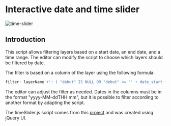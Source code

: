 # Interactive date and time slider
![time-slider](./demo.gif)
## Introduction

This script allows filtering layers based on a start date, an end date, and a time range.
The editor can modify the script to choose which layers should be filtered by date.

The filter is based on a column of the layer using the following formula:
```javascript
filter: layerName +': ( "debut" IS NULL OR "debut" <= '' + date_start + '' AND "fin" IS NULL OR "fin" >= '' + date_end + '' )'
```

The editor can adjust the filter as needed.
Dates in the columns must be in the format "yyyy-MM-ddTHH:mm", but it is possible to filter according to another format by adapting the script.

The timeSlider.js script comes from this [project](https://github.com/marcneuwirth/jquery-ui-timeslider) and was created using jQuery UI.






